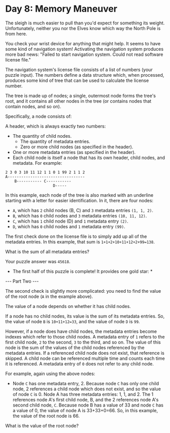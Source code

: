 # Day 8: Memory Maneuver

The sleigh is much easier to pull than you'd expect for something its weight. Unfortunately, neither you nor the Elves know which way the North Pole is from here.

You check your wrist device for anything that might help. It seems to have some kind of navigation system! Activating the navigation system produces more bad news: "Failed to start navigation system. Could not read software license file."

The navigation system's license file consists of a list of numbers (your puzzle input). The numbers define a data structure which, when processed, produces some kind of tree that can be used to calculate the license number.

The tree is made up of nodes; a single, outermost node forms the tree's root, and it contains all other nodes in the tree (or contains nodes that contain nodes, and so on).

Specifically, a node consists of:

A header, which is always exactly two numbers:
- The quantity of child nodes.
  - The quantity of metadata entries.
  - Zero or more child nodes (as specified in the header).
- One or more metadata entries (as specified in the header).
- Each child node is itself a node that has its own header, child nodes, and metadata. For example:

```
2 3 0 3 10 11 12 1 1 0 1 99 2 1 1 2
A----------------------------------
    B----------- C-----------
                     D-----
```

In this example, each node of the tree is also marked with an underline starting with a letter for easier identification. In it, there are four nodes:

- `A`, which has `2` child nodes (B, C) and `3` metadata entries `(1, 1, 2)`.
- `B`, which has `0` child nodes and `3` metadata entries `(10, 11, 12)`.
- `C`, which has `1` child node (D) and `1` metadata entry `(2)`.
- `D`, which has `0` child nodes and `1` metadata entry `(99)`.

The first check done on the license file is to simply add up all of the metadata entries. In this example, that sum is `1+1+2+10+11+12+2+99=138`.

What is the sum of all metadata entries?

Your puzzle answer was `45618`.

* The first half of this puzzle is complete! It provides one gold star: *

--- Part Two ---

The second check is slightly more complicated: you need to find the value of the root node (`A` in the example above).

The value of a node depends on whether it has child nodes.

If a node has no child nodes, its value is the sum of its metadata entries. So, the value of node `B` is `10+11+12=33`, and the value of node `D` is `99`.

However, if a node does have child nodes, the metadata entries become indexes which refer to those child nodes. A metadata entry of `1` refers to the first child node, `2` to the second, `3` to the third, and so on. The value of this node is the sum of the values of the child nodes referenced by the metadata entries. If a referenced child node does not exist, that reference is skipped. A child node can be referenced multiple time and counts each time it is referenced. A metadata entry of `0` does not refer to any child node.

For example, again using the above nodes:

- Node `C` has one metadata entry, 2. Because node `C` has only one child node, 2 references a child node which does not exist, and so the value of node `C` is 0.
Node A has three metadata entries: 1, 1, and 2. The 1 references node A's first child node, B, and the 2 references node A's second child node, `C`. Because node B has a value of 33 and node `C` has a value of 0, the value of node A is 33+33+0=66.
So, in this example, the value of the root node is 66.

What is the value of the root node?
